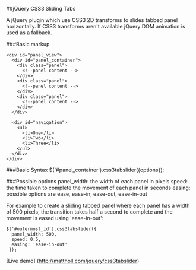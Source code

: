 ﻿
##jQuery CSS3 Sliding Tabs

A jQuery plugin which use CSS3 2D transforms to slides tabbed panel horizontally. If CSS3 transforms aren't available jQuery DOM animation is used as a fallback.

###Basic markup

    <div id="panel_view">
      <div id="panel_container">
        <div class="panel">
          <!--panel content -->
        </div>
        <div class="panel">
          <!--panel content -->
        </div>
        <div class="panel">
          <!--panel content -->
        </div>
      </div>
      
      <div id="navigation">
        <ul>
          <li>One</li>
          <li>Two</li>
          <li>Three</li>
        </ul>
      </div>
    </div>


###Basic Syntax
    $('#panel_container').css3tabslider({options});

###Possible options
panel_width: the width of each panel in pixels
speed: the time taken to complete the movement of each panel in seconds
easing: possible options are ease, ease-in, ease-out, ease-in-out
    
For example to create a sliding tabbed panel where each panel has a width of 500 pixels, the transition takes half a second to complete and the movement is eased using 'ease-in-out':

    $('#outermost_id').css3tabslider({
      panel_width: 500,
      speed: 0.5,
      easing: 'ease-in-out'
     });

[Live demo] (http://mattholl.com/jquery/css3tabslider)